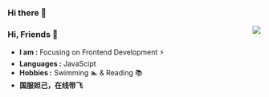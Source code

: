 ### Hi there 👋

<!--
**zhaowenjie/zhaowenjie** is a ✨ _special_ ✨ repository because its `README.md` (this file) appears on your GitHub profile.

Here are some ideas to get you started:

- 🔭 I’m currently working on ...
- 🌱 I’m currently learning ...
- 👯 I’m looking to collaborate on ...
- 🤔 I’m looking for help with ...
- 💬 Ask me about ...
- 📫 How to reach me: ...
- 😄 Pronouns: ...
- ⚡ Fun fact: ...
-->
<img align="right" src="https://github-readme-stats.vercel.app/api?username=zhaowenjie&show_icons=true&icon_color=CE1D2D&text_color=718096&bg_color=ffffff&hide_title=true" />

### Hi, Friends 👋

-  **I am :** Focusing on Frontend Development :zap:
-  **Languages :** JavaScipt
-  **Hobbies :** Swimming :swimmer: & Reading :books:
-  **国服妲己，在线带飞**
